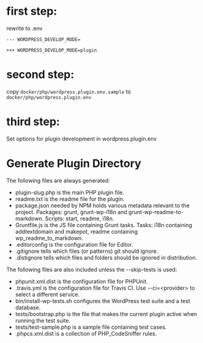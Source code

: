 # first step:
rewrite to .env

```.env
--- WORDPRESS_DEVELOP_MODE=

+++ WORDPRESS_DEVELOP_MODE=plugin
```

# second step:

copy `docker/php/wordpress.plugin.env.sample` to `docker/php/wordpress.plugin.env`

# third step:

Set options for plugin development in wordpress.plugin.env

# Generate Plugin Directory

The following files are always generated:
- plugin-slug.php is the main PHP plugin file.
- readme.txt is the readme file for the plugin.
- package.json needed by NPM holds various metadata relevant to the project. Packages: grunt, grunt-wp-i18n and grunt-wp-readme-to-markdown. Scripts: start, readme, i18n.
- Gruntfile.js is the JS file containing Grunt tasks. Tasks: i18n containing addtextdomain and makepot, readme containing wp_readme_to_markdown.
- .editorconfig is the configuration file for Editor.
- .gitignore tells which files (or patterns) git should ignore.
- .distignore tells which files and folders should be ignored in distribution.

The following files are also included unless the --skip-tests is used:
- phpunit.xml.dist is the configuration file for PHPUnit.
- .travis.yml is the configuration file for Travis CI. Use --ci=&lt;provider&gt; to select a different service.
- bin/install-wp-tests.sh configures the WordPress test suite and a test database.
- tests/bootstrap.php is the file that makes the current plugin active when running the test suite.
- tests/test-sample.php is a sample file containing test cases.
- .phpcs.xml.dist is a collection of PHP_CodeSniffer rules.